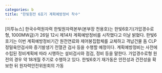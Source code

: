 ```yaml
---
categories: b
title: "한빛원전 6호기 계획예방정비 착수"
---
```

[이투뉴스] 한국수력원자력 한빛원자력본부(본부장 천용호)는 한빛6호기(가압경수로형, 1000MW급)가 26일 12시 제14차 계획예방정비를 시작했다고 이날 밝혔다. 한빛6호기는 이번 계획예방정비기간 원전연료와 제어봉집합체를 교체하고 격납건물 돔 CLP 정밀육안검사와 증기발생기 전열관 검사 등을 수행할 예정이다. 계획예방정비는 사전에 수립된 정비계획에 따라 시행하는 설비검사와 점검, 정비 등을 말한다. 가압경수로형 원전의 경우 약 18개월 주기로 수행하고 있다. 한빛6호기 재가동은 안전성과 건전성을 확보한 뒤 원자력안전위원회의 가동